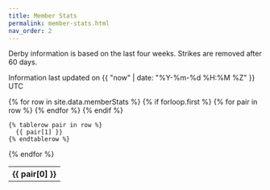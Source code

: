 ```yaml
---
title: Member Stats
permalink: member-stats.html
nav_order: 2
---
```


Derby information is based on the last four weeks.  Strikes are removed after 60 days.

Information last updated on {{ "now" | date: "%Y-%m-%d %H:%M %Z" }} UTC

<table>
  {% for row in site.data.memberStats %}
    {% if forloop.first %}
    <tr>
      {% for pair in row %}
        <th>{{ pair[0] }}</th>
      {% endfor %}
    </tr>
    {% endif %}

    {% tablerow pair in row %}
      {{ pair[1] }}
    {% endtablerow %}
  {% endfor %}
</table>
